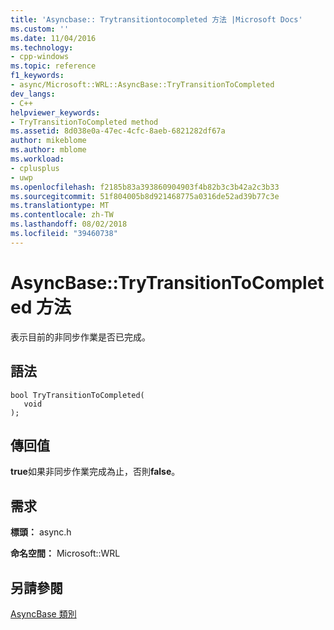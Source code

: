 ```yaml
---
title: 'Asyncbase:: Trytransitiontocompleted 方法 |Microsoft Docs'
ms.custom: ''
ms.date: 11/04/2016
ms.technology:
- cpp-windows
ms.topic: reference
f1_keywords:
- async/Microsoft::WRL::AsyncBase::TryTransitionToCompleted
dev_langs:
- C++
helpviewer_keywords:
- TryTransitionToCompleted method
ms.assetid: 8d038e0a-47ec-4cfc-8aeb-6821282df67a
author: mikeblome
ms.author: mblome
ms.workload:
- cplusplus
- uwp
ms.openlocfilehash: f2185b83a393860904903f4b82b3c3b42a2c3b33
ms.sourcegitcommit: 51f804005b8d921468775a0316de52ad39b77c3e
ms.translationtype: MT
ms.contentlocale: zh-TW
ms.lasthandoff: 08/02/2018
ms.locfileid: "39460738"
---
```

# <a name="asyncbasetrytransitiontocompleted-method"></a>AsyncBase::TryTransitionToCompleted 方法
表示目前的非同步作業是否已完成。  
  
## <a name="syntax"></a>語法  
  
```  
bool TryTransitionToCompleted(  
   void  
);  
```  
  
## <a name="return-value"></a>傳回值  
 **true**如果非同步作業完成為止，否則**false**。  
  
## <a name="requirements"></a>需求  
 **標頭：** async.h  
  
 **命名空間：** Microsoft::WRL  
  
## <a name="see-also"></a>另請參閱  
 [AsyncBase 類別](../windows/asyncbase-class.md)